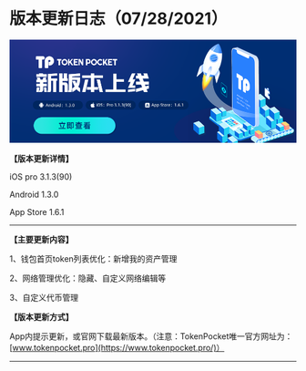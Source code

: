# 版本更新日志（07/28/2021）

![](<../../.gitbook/assets/1 (45) (1).png>)

**【版本更新详情】**

‌iOS pro 3.1.3(90)&#x20;

Android 1.3.0

App Store 1.6.1

****

**【主要更新内容】**

‌1、钱包首页token列表优化：新增我的资产管理‌

2、网络管理优化：隐藏、自定义网络编辑等

‌3、自定义代币管理



**【版本更新方式】**

‌App内提示更新，或官网下载最新版本。（注意：TokenPocket唯一官方网址为：[www.tokenpocket.pro](https://www.tokenpocket.pro/)）

****
